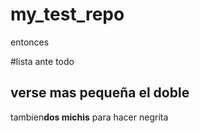 # my_test_repo

entonces

#lista ante todo


## verse mas pequeña el doble


tambien**dos michis** para hacer  negrita

